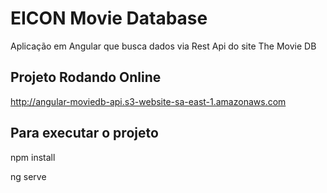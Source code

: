 # EICON Movie Database

Aplicação em Angular que busca dados via Rest Api do site The Movie DB

## Projeto Rodando Online

http://angular-moviedb-api.s3-website-sa-east-1.amazonaws.com

## Para executar o projeto

npm install

ng serve
